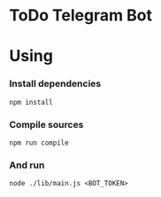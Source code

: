 # ToDo Telegram Bot

# Using

### Install dependencies

`npm install`

### Compile sources

`npm run compile`

### And run

`node ./lib/main.js <BOT_TOKEN>`
